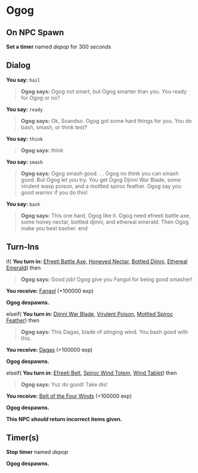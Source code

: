 # Ogog
## On NPC Spawn

**Set a timer** named *depop* for 300 seconds
## Dialog

**You say:** `hail`



>**Ogog says:** Ogog not smart, but Ogog smarter than you.  You ready for Ogog or no?

**You say:** `ready`



>**Ogog says:** Ok, Soandso.  Ogog got some hard things for you.  You do bash, smash, or think test?

**You say:** `think`



>**Ogog says:** think

**You say:** `smash`



>**Ogog says:** Ogog smash good. . . Ogog no think you can smash good.  But Ogog let you try.  You get Ogog Djinni War Blade, some virulent wasp poison, and a mottled spiroc feather.  Ogog say you good warrior if you do this!

**You say:** `bash`



>**Ogog says:** This one hard, Ogog like it.  Ogog need efreeti battle axe, some honey nectar, bottled djinni, and ethereal emerald. Then Ogog make you best basher.
end

## Turn-Ins



if( **You turn in:** [Efreeti Battle Axe](/item/20983), [Honeyed Nectar](/item/20963), [Bottled Djinni](/item/20981), [Ethereal Emerald](/item/20982)) then 


>**Ogog says:** Good job! Ogog give you Fangol for being good smasher!


 **You receive:**  [Fangol](/item/11675) (+100000 exp)


**Ogog despawns.**

elseif( **You turn in:** [Djinni War Blade](/item/20980), [Virulent Poison](/item/20979), [Mottled Spiroc Feather](/item/20956)) then 


>**Ogog says:** This Dagas, blade of stinging wind. You bash good with this.


 **You receive:**  [Dagas](/item/11674) (+100000 exp)


**Ogog despawns.**

elseif( **You turn in:** [Efreeti Belt](/item/20976), [Spiroc Wind Totem](/item/20977), [Wind Tablet](/item/20978)) then 


>**Ogog says:** Yuz do good! Take dis!


 **You receive:**  [Belt of the Four Winds](/item/11673) (+100000 exp)


**Ogog despawns.**

**This NPC *should* return incorrect items given.**

## Timer(s)

**Stop timer** named *depop*

**Ogog despawns.**



